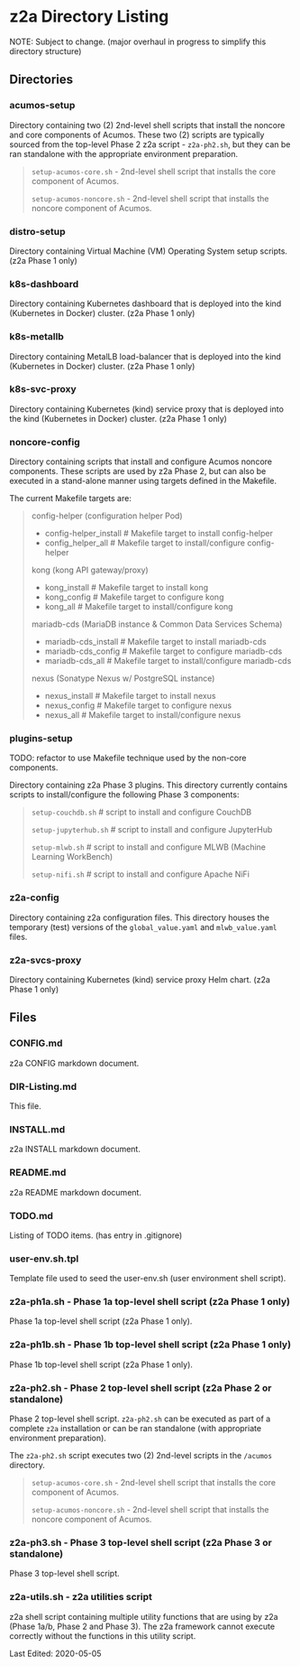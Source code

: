 # z2a Directory Listing

NOTE: Subject to change.  (major overhaul in progress to simplify this directory structure)

## Directories

### acumos-setup

Directory containing two (2) 2nd-level shell scripts that install the noncore and core components of Acumos.  These two (2) scripts are typically sourced from the top-level Phase 2 z2a script - `z2a-ph2.sh`, but they can be ran standalone with the appropriate environment preparation.

>`setup-acumos-core.sh` - 2nd-level shell script that installs the core component of Acumos.
>
>`setup-acumos-noncore.sh` - 2nd-level shell script that installs the noncore component of Acumos.

### distro-setup

Directory containing Virtual Machine (VM) Operating System setup scripts.  (z2a Phase 1 only)

### k8s-dashboard

Directory containing Kubernetes dashboard that is deployed into the kind (Kubernetes in Docker) cluster. (z2a Phase 1 only)

### k8s-metallb

Directory containing MetalLB load-balancer that is deployed into the kind (Kubernetes in Docker) cluster. (z2a Phase 1 only)

### k8s-svc-proxy

Directory containing Kubernetes (kind) service proxy that is deployed into the kind (Kubernetes in Docker) cluster. (z2a Phase 1 only)

### noncore-config

Directory containing scripts that install and configure Acumos noncore components.   These scripts are used by z2a Phase 2, but can also be executed in a  stand-alone manner using targets defined in the Makefile.

The current Makefile targets are:

>config-helper (configuration helper Pod)
>
>* config-helper_install    # Makefile target to install config-helper
>* config_helper_all        # Makefile target to install/configure config-helper
>
>kong (kong API gateway/proxy)
>
>* kong_install             # Makefile target to install kong
>* kong_config              # Makefile target to configure kong
>* kong_all                 # Makefile target to install/configure kong
>
>mariadb-cds (MariaDB instance & Common Data Services Schema)
>
>* mariadb-cds_install      # Makefile target to install mariadb-cds
>* mariadb-cds_config       # Makefile target to configure mariadb-cds
>* mariadb-cds_all          # Makefile target to install/configure mariadb-cds
>
>nexus (Sonatype Nexus w/ PostgreSQL instance)
>
>* nexus_install            # Makefile target to install nexus
>* nexus_config             # Makefile target to configure nexus
>* nexus_all                # Makefile target to install/configure nexus

### plugins-setup

TODO: refactor to use Makefile technique used by the non-core components.

Directory containing z2a Phase 3 plugins.   This directory currently contains scripts to install/configure the following Phase 3 components:

> `setup-couchdb.sh`          # script to install and configure CouchDB
>
> `setup-jupyterhub.sh`       # script to install and configure JupyterHub
>
> `setup-mlwb.sh`             # script to install and configure MLWB (Machine Learning WorkBench)
>
> `setup-nifi.sh`             # script to install and configure Apache NiFi

### z2a-config

Directory containing z2a configuration files.  This directory houses the temporary (test) versions of the `global_value.yaml` and `mlwb_value.yaml` files.

### z2a-svcs-proxy

Directory containing Kubernetes (kind) service proxy Helm chart. (z2a Phase 1 only)

## Files

### CONFIG.md

z2a CONFIG markdown document.

### DIR-Listing.md

This file.

### INSTALL.md

z2a INSTALL markdown document.

### README.md

z2a README markdown document.

### TODO.md

Listing of TODO items.  (has entry in .gitignore)

### user-env.sh.tpl

Template file used to seed the user-env.sh (user environment shell script).

### z2a-ph1a.sh - Phase 1a top-level shell script (z2a Phase 1 only)

Phase 1a top-level shell script (z2a Phase 1 only).

### z2a-ph1b.sh - Phase 1b top-level shell script (z2a Phase 1 only)

Phase 1b top-level shell script (z2a Phase 1 only).

### z2a-ph2.sh - Phase 2 top-level shell script (z2a Phase 2 or standalone)

Phase 2 top-level shell script.  `z2a-ph2.sh` can be executed as part of a complete `z2a` installation or can be ran standalone (with appropriate environment preparation).

The `z2a-ph2.sh` script executes two (2) 2nd-level scripts in the `/acumos` directory.

>`setup-acumos-core.sh` - 2nd-level shell script that installs the core component of Acumos.
>
>`setup-acumos-noncore.sh` - 2nd-level shell script that installs the noncore component of Acumos.

### z2a-ph3.sh - Phase 3 top-level shell script (z2a Phase 3 or standalone)

Phase 3 top-level shell script.

### z2a-utils.sh - z2a utilities script

z2a shell script containing multiple utility functions that are using by z2a (Phase 1a/b, Phase 2 and Phase 3).  The z2a framework cannot execute correctly without the functions in this utility script.

Last Edited: 2020-05-05
